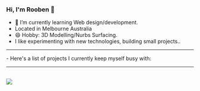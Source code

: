 ### Hi, I'm Rooben 👋
- 🌱 I’m currently learning Web design/development.
- Located in Melbourne Australia
- 😄 Hobby: 3D Modelling/Nurbs Surfacing.
- I like experimenting with new technologies, building small projects..
<hr>
- Here's a list of projects I currently keep myself busy with:


<hr>
<br>

<img src= "https://github-readme-stats.vercel.app/api?username=rooben-s&show_icons=true&theme=nord">
